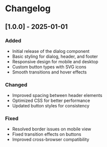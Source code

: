 # Changelog

## [1.0.0] - 2025-01-01

### Added
- Initial release of the dialog component
- Basic styling for dialog, header, and footer
- Responsive design for mobile and desktop
- Custom button types with SVG icons
- Smooth transitions and hover effects

### Changed
- Improved spacing between header elements
- Optimized CSS for better performance
- Updated button styles for consistency

### Fixed
- Resolved border issues on mobile view
- Fixed transition effects on buttons
- Improved cross-browser compatibility 